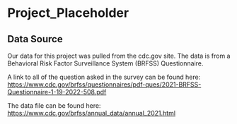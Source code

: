 # Project_Placeholder

## Data Source 
Our data for this project was pulled from the cdc.gov site. The data is from a Behavioral Risk Factor Surveillance System (BRFSS) Questionnaire. 

A link to all of the question asked in the survey can be found here: https://www.cdc.gov/brfss/questionnaires/pdf-ques/2021-BRFSS-Questionnaire-1-19-2022-508.pdf 

The data file can be found here: https://www.cdc.gov/brfss/annual_data/annual_2021.html